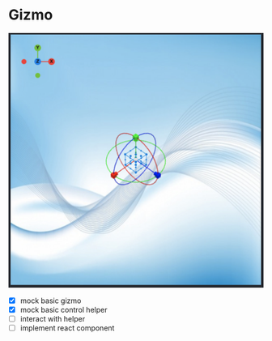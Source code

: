 # Gizmo

![H](./screenshot/img.png)

- [x] mock basic gizmo
- [x] mock basic control helper
- [ ] interact with helper
- [ ] implement react component
